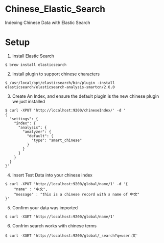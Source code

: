 Chinese_Elastic_Search
======================

Indexing Chinese Data with Elastic Search


# Setup

1. Install Elastic Search
```
$ brew install elasticsearch
```

2. Install plugin to support chinese characters
```
$ /usr/local/opt/elasticsearch/bin/plugin -install elasticsearch/elasticsearch-analysis-smartcn/2.0.0
```

3. Create An Index, and ensure the default plugin is the new chinese plugin we just installed

```
$ curl -XPUT 'http://localhost:9200/chineseIndex/' -d '
{
  "settings": {
    "index": {
      "analysis": {
        "analyzer": {
          "default": {
            "type": "smart_chinese"
          }
        }
      }
    }
  }
}'
```

4. Insert Test Data into your chinese index
```
$ curl -XPUT 'http://localhost:9200/global/name/1' -d '{
    "name" : "中文",
    "message" : "this is a chinese record with a name of 中文"
}'
```

5. Confirm your data was imported 

```
$ curl -XGET 'http://localhost:9200/global/name/1'
```

6. Confrim search works with chinese terms

```
$ curl -XGET 'http://localhost:9200/global/_search?q=user:文'
```
